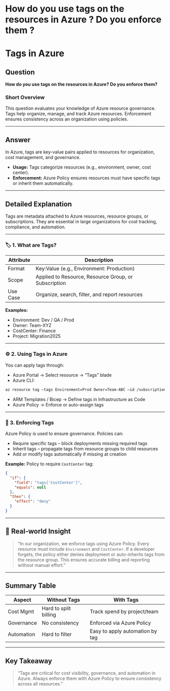 #  How do you use tags on the resources in Azure ? Do you enforce them ?

# Tags in Azure

## Question

**How do you use tags on the resources in Azure? Do you enforce them?**

### Short Overview

This question evaluates your knowledge of Azure resource governance. Tags help organize, manage, and track Azure resources. Enforcement ensures consistency across an organization using policies.

---

## Answer

In Azure, tags are key-value pairs applied to resources for organization, cost management, and governance.

- **Usage:** Tags categorize resources (e.g., environment, owner, cost center).  
- **Enforcement:** Azure Policy ensures resources must have specific tags or inherit them automatically.

---

## Detailed Explanation

Tags are metadata attached to Azure resources, resource groups, or subscriptions. They are essential in large organizations for cost tracking, compliance, and automation.

---

### 🏷️ 1. What are Tags?

| Attribute | Description                          |
|-----------|------------------------------------|
| Format    | Key:Value (e.g., Environment: Production) |
| Scope     | Applied to Resource, Resource Group, or Subscription |
| Use Case  | Organize, search, filter, and report resources |

**Examples:**  
- Environment: Dev / QA / Prod  
- Owner: Team-XYZ  
- CostCenter: Finance  
- Project: Migration2025

---

### ⚙️ 2. Using Tags in Azure

You can apply tags through:

- Azure Portal → Select resource → “Tags” blade  
- Azure CLI:

```bash
az resource tag –tags Environment=Prod Owner=Team-ABC –id /subscriptions//resourceGroups//providers/Microsoft.Compute/virtualMachines/
```

- ARM Templates / Bicep → Define tags in Infrastructure as Code  
- Azure Policy → Enforce or auto-assign tags

---

### 🔐 3. Enforcing Tags

Azure Policy is used to ensure governance. Policies can:

- Require specific tags – block deployments missing required tags  
- Inherit tags – propagate tags from resource groups to child resources  
- Add or modify tags automatically if missing at creation

**Example:** Policy to require `CostCenter` tag:

```json
{
  "if": {
    "field": "tags['CostCenter']",
    "equals": null
  },
  "then": {
    "effect": "deny"
  }
}
```


---

## 🧠 Real-world Insight

> “In our organization, we enforce tags using Azure Policy. Every resource must include `Environment` and `CostCenter`. If a developer forgets, the policy either denies deployment or auto-inherits tags from the resource group. This ensures accurate billing and reporting without manual effort.”

---

## Summary Table

| Aspect       | Without Tags              | With Tags                              |
|--------------|--------------------------|--------------------------------------|
| Cost Mgmt    | Hard to split billing    | Track spend by project/team           |
| Governance   | No consistency           | Enforced via Azure Policy             |
| Automation   | Hard to filter           | Easy to apply automation by tag       |

---

## Key Takeaway

> “Tags are critical for cost visibility, governance, and automation in Azure. Always enforce them with Azure Policy to ensure consistency across all resources.”
